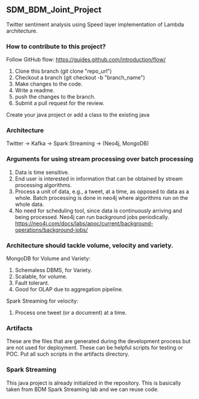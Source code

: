 ## SDM_BDM_Joint_Project
Twitter sentiment analysis using Speed layer implementation of Lambda architecture. 

### How to contribute to this project?
Follow GitHub flow: https://guides.github.com/introduction/flow/
1. Clone this branch (git clone "repo_url")
2. Checkout a branch (git checkout -b "branch_name")
3. Make changes to the code.
4. Write a readme.
5. push the changes to the branch. 
6. Submit a pull request for the review. 

Create your java project or add a class to the existing java
### Architecture
Twitter -> Kafka -> Spark Streaming -> (Neo4j, MongoDB)

### Arguments for using stream processing over batch processing
1. Data is time sensitive.
2. End user is interested in information that can be obtained by stream processing algorithms.
3. Process a unit of data, e.g., a tweet, at a time, as opposed to data as a whole. Batch processing is done in neo4j where algorithms run on the whole data. 
4. No need for scheduling tool, since data is continuously arriving and being processed. Neo4j can run background jobs periodically. https://neo4j.com/docs/labs/apoc/current/background-operations/background-jobs/

### Architecture should tackle volume, velocity and variety. 
MongoDB for Volume and Variety: <ol>
  <li>Schemaless DBMS, for Variety. 
  <li>Scalable, for volume. 
  <li>Fault tolerant. 
  <li>Good for OLAP due to aggregation pipeline.</ol>
Spark Streaming for velocity: <ol>
  <li>Process one tweet (or a document) at a time.</ol>

### Artifacts
These are the files that are generated during the development process but are not used for deployment. 
These can be helpful scripts for testing or POC. Put all such scripts in the artifacts directory. 

### Spark Streaming
This java project is already initialized in the repository. 
This is basically taken from BDM Spark Streaming lab and we can reuse code. 





